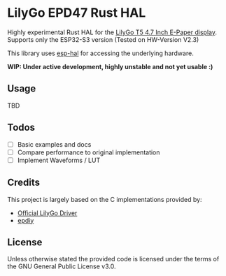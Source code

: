 # LilyGo EPD47 Rust HAL

Highly experimental Rust HAL for
the [LilyGo T5 4.7 Inch E-Paper display](https://www.lilygo.cc/en-pl/products/t5-4-7-inch-e-paper-v2-3).
Supports only the ESP32-S3 version (Tested on HW-Version V2.3)

This library uses [esp-hal](https://github.com/esp-rs/esp-hal) for accessing the underlying hardware.

**WIP: Under active development, highly unstable and not yet usable :)**

## Usage

TBD

## Todos

- [ ] Basic examples and docs
- [ ] Compare performance to original implementation
- [ ] Implement Waveforms / LUT

## Credits

This project is largely based on the C implementations provided by:

* [Official LilyGo Driver](https://github.com/Xinyuan-LilyGO/LilyGo-EPD47)
* [epdiy](https://github.com/vroland/epdiy)

## License

Unless otherwise stated the provided code is licensed under the terms of the GNU General Public License v3.0.

